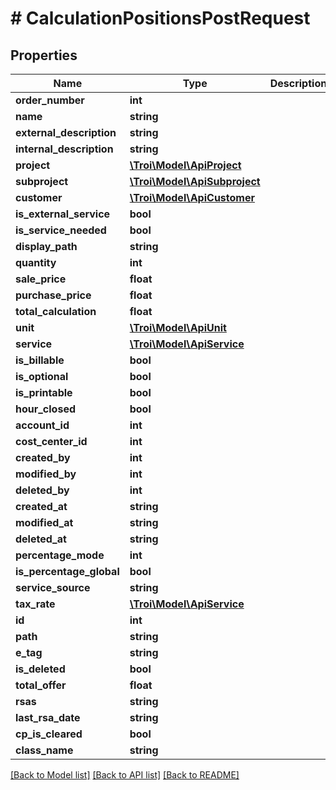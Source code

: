 # # CalculationPositionsPostRequest

## Properties

Name | Type | Description | Notes
------------ | ------------- | ------------- | -------------
**order_number** | **int** |  | [optional]
**name** | **string** |  | [optional]
**external_description** | **string** |  | [optional]
**internal_description** | **string** |  | [optional]
**project** | [**\Troi\Model\ApiProject**](ApiProject.md) |  | [optional]
**subproject** | [**\Troi\Model\ApiSubproject**](ApiSubproject.md) |  | [optional]
**customer** | [**\Troi\Model\ApiCustomer**](ApiCustomer.md) |  | [optional]
**is_external_service** | **bool** |  |
**is_service_needed** | **bool** |  | [optional]
**display_path** | **string** |  | [optional]
**quantity** | **int** |  | [optional]
**sale_price** | **float** |  | [optional]
**purchase_price** | **float** |  | [optional]
**total_calculation** | **float** |  | [optional]
**unit** | [**\Troi\Model\ApiUnit**](ApiUnit.md) |  | [optional]
**service** | [**\Troi\Model\ApiService**](ApiService.md) |  | [optional]
**is_billable** | **bool** |  |
**is_optional** | **bool** |  | [optional]
**is_printable** | **bool** |  | [optional]
**hour_closed** | **bool** |  | [optional]
**account_id** | **int** |  | [optional]
**cost_center_id** | **int** |  | [optional]
**created_by** | **int** |  | [optional]
**modified_by** | **int** |  | [optional]
**deleted_by** | **int** |  | [optional]
**created_at** | **string** |  | [optional]
**modified_at** | **string** |  | [optional]
**deleted_at** | **string** |  | [optional]
**percentage_mode** | **int** |  | [optional]
**is_percentage_global** | **bool** |  | [optional]
**service_source** | **string** |  | [optional]
**tax_rate** | [**\Troi\Model\ApiService**](ApiService.md) |  | [optional]
**id** | **int** |  | [optional]
**path** | **string** |  | [optional]
**e_tag** | **string** |  | [optional]
**is_deleted** | **bool** |  | [optional]
**total_offer** | **float** |  | [optional]
**rsas** | **string** |  | [optional]
**last_rsa_date** | **string** |  | [optional]
**cp_is_cleared** | **bool** |  | [optional]
**class_name** | **string** |  | [optional]

[[Back to Model list]](../../README.md#models) [[Back to API list]](../../README.md#endpoints) [[Back to README]](../../README.md)
